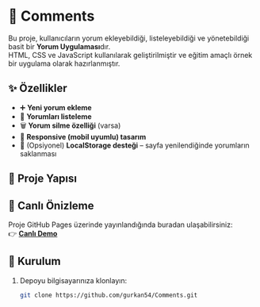 # 💬 Comments

Bu proje, kullanıcıların yorum ekleyebildiği, listeleyebildiği ve yönetebildiği basit bir **Yorum Uygulaması**dır.  
HTML, CSS ve JavaScript kullanılarak geliştirilmiştir ve eğitim amaçlı örnek bir uygulama olarak hazırlanmıştır.

## ✨ Özellikler
- ➕ **Yeni yorum ekleme**
- 📃 **Yorumları listeleme**
- 🗑️ **Yorum silme özelliği** (varsa)
- 📱 **Responsive (mobil uyumlu) tasarım**
- 💾 (Opsiyonel) **LocalStorage desteği** – sayfa yenilendiğinde yorumların saklanması

## 📂 Proje Yapısı

## 🚀 Canlı Önizleme
Proje GitHub Pages üzerinde yayınlandığında buradan ulaşabilirsiniz:  
👉 [**Canlı Demo**](https://gurkan54.github.io/Comments/) 
## 🔧 Kurulum
1. Depoyu bilgisayarınıza klonlayın:
   ```bash
   git clone https://github.com/gurkan54/Comments.git
